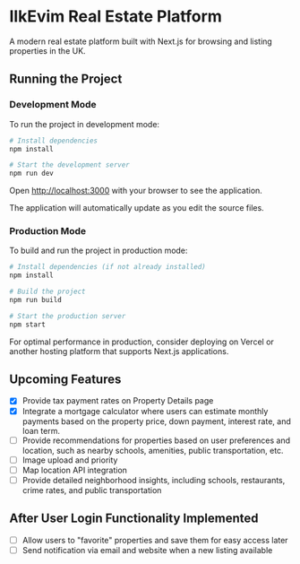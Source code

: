 # IlkEvim Real Estate Platform

A modern real estate platform built with Next.js for browsing and listing properties in the UK.

## Running the Project

### Development Mode

To run the project in development mode:

```bash
# Install dependencies
npm install

# Start the development server
npm run dev
```

Open [http://localhost:3000](http://localhost:3000) with your browser to see the application.

The application will automatically update as you edit the source files.

### Production Mode

To build and run the project in production mode:

```bash
# Install dependencies (if not already installed)
npm install

# Build the project
npm run build

# Start the production server
npm start
```

For optimal performance in production, consider deploying on Vercel or another hosting platform that supports Next.js applications.

## Upcoming Features

- [X] Provide tax payment rates on Property Details page
- [X] Integrate a mortgage calculator where users can estimate monthly payments based on the property price, down payment, interest rate, and loan term.
- [ ] Provide recommendations for properties based on user preferences and location, such as nearby schools, amenities, public transportation, etc.
- [ ] Image upload and priority
- [ ] Map location API integration
- [ ] Provide detailed neighborhood insights, including schools, restaurants, crime rates, and public transportation

## After User Login Functionality Implemented

- [ ] Allow users to "favorite" properties and save them for easy access later
- [ ] Send notification via email and website when a new listing available
